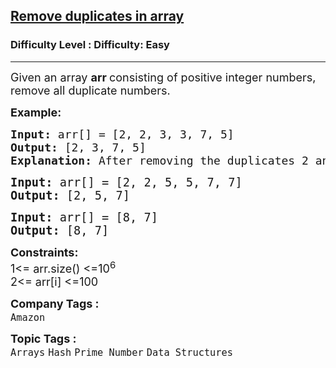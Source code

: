 <h2><a href="https://www.geeksforgeeks.org/problems/remove-duplicates-in-small-prime-array/1?page=6&category=Arrays,CPP&difficulty=Basic,Easy&sortBy=submissions">Remove duplicates in array</a></h2><h3>Difficulty Level : Difficulty: Easy</h3><hr><div class="problems_problem_content__Xm_eO"><p><span style="font-size: 18px;">Given an array <strong>arr </strong>consisting of positive integer numbers, remove all duplicate numbers.</span></p>
<p><strong><span style="font-size: 18px;">Example:</span></strong></p>
<pre><strong><span style="font-size: 18px;">Input:</span></strong><span style="font-size: 18px;"> arr[] = [2, 2, 3, 3, 7, 5] <br><strong>Output: </strong>[2, 3, 7, 5]<br></span><span style="font-size: 18px;"><strong>Explanation: </strong>After removing the duplicates 2 and 3 we get 2 3 7 5.<br></span></pre>
<pre><span style="font-size: 14pt;"><strong>Input:</strong> arr[] = [2, 2, 5, 5, 7, 7] </span><br><span style="font-size: 14pt;"><strong>Output: </strong>[2, 5, 7]<br></span></pre>
<pre><span style="font-size: 14pt;"><strong>Input:</strong> arr[] = [8, 7] </span><br><span style="font-size: 14pt;"><strong>Output: </strong>[8, 7]</span></pre>
<p><span style="font-size: 18px;"><strong>Constraints:</strong><br>1&lt;= arr.size() &lt;=10<sup>6</sup><br>2&lt;= arr[i] &lt;=100</span></p></div><p><span style=font-size:18px><strong>Company Tags : </strong><br><code>Amazon</code>&nbsp;<br><p><span style=font-size:18px><strong>Topic Tags : </strong><br><code>Arrays</code>&nbsp;<code>Hash</code>&nbsp;<code>Prime Number</code>&nbsp;<code>Data Structures</code>&nbsp;